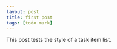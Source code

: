 ```yaml
---
layout: post
title: first post
tags: [todo mark]
---
```


This post tests the style of a task item list.

